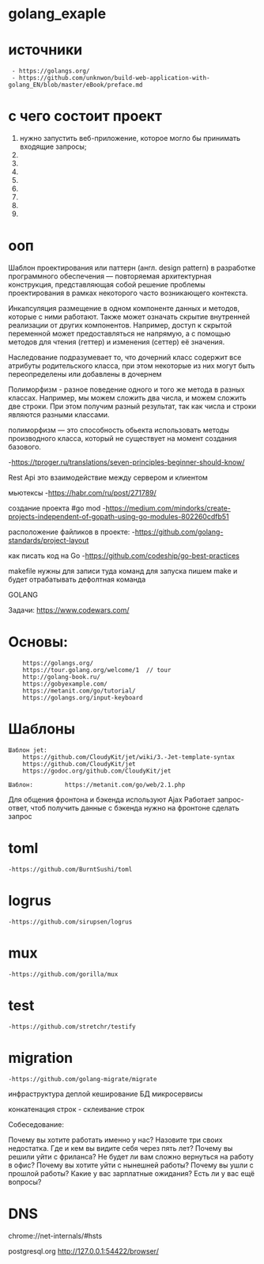 # golang_exaple

# источники
     - https://golangs.org/
     - https://github.com/unknwon/build-web-application-with-golang_EN/blob/master/eBook/preface.md

# с чего состоит проект

1.  нужно запустить веб-приложение, которое могло бы принимать входящие запросы;
2.
3.
4. 
5.
6.
7.
8.
9.

# ооп 

Шаблон проектирования или паттерн (англ. design pattern) в разработке программного обеспечения — повторяемая архитектурная конструкция, представляющая собой решение проблемы проектирования в рамках некоторого часто возникающего контекста.

Инкапсуляция  размещение в одном компоненте данных и методов, которые с ними работают. Также может означать скрытие внутренней реализации от других компонентов. Например, доступ к скрытой переменной может предоставляться не напрямую, а с помощью методов для чтения (геттер) и изменения (сеттер) её значения.

Наследование подразумевает то, что дочерний класс содержит все атрибуты родительского класса, при этом некоторые из них могут быть переопределены или добавлены в дочернем

Полиморфизм - разное поведение одного и того же метода в разных классах. Например, мы можем сложить два числа, и можем сложить две строки. При этом получим разный результат, так как числа и строки являются разными классами.

полиморфизм — это способность обьекта использовать методы производного класса, который не существует на момент создания базового.

-https://tproger.ru/translations/seven-principles-beginner-should-know/

Rest Api это взаимодействие между сервером и клиентом

мьютексы 
-https://habr.com/ru/post/271789/

создание проекта  #go mod
    -https://medium.com/mindorks/create-projects-independent-of-gopath-using-go-modules-802260cdfb51
    
расположение файликов в проекте:
    -https://github.com/golang-standards/project-layout
    
как писать код на Go
    -https://github.com/codeship/go-best-practices

makefile нужны для записи туда команд 
для запуска пишем make и будет отрабатывать дефолтная команда

GOLANG 

Задачи:    https://www.codewars.com/

# Основы:   
        https://golangs.org/
        https://tour.golang.org/welcome/1  // tour
        http://golang-book.ru/
        https://gobyexample.com/
        https://metanit.com/go/tutorial/
        https://golangs.org/input-keyboard

# Шаблоны
    Шаблон jet:         
        https://github.com/CloudyKit/jet/wiki/3.-Jet-template-syntax
        https://github.com/CloudyKit/jet
        https://godoc.org/github.com/CloudyKit/jet

    Шаблон:         https://metanit.com/go/web/2.1.php

Для общения фронтона и бэкенда используют Ajax
Работает запрос-ответ, чтоб получить данные с бэкенда нужно на фронтоне сделать запрос

# toml   
    -https://github.com/BurntSushi/toml
    
# logrus 
    -https://github.com/sirupsen/logrus
    
# mux  
    -https://github.com/gorilla/mux

# test  
    -https://github.com/stretchr/testify

# migration  
    -https://github.com/golang-migrate/migrate


инфраструктура
деплой
кеширование
БД
микросервисы

конкатенация строк - склеивание строк


Собеседование:

Почему вы хотите работать именно у нас?
Назовите три своих недостатка.
Где и кем вы видите себя через пять лет?
Почему вы решили уйти с фриланса? Не будет ли вам сложно вернуться на работу в офис?
Почему вы хотите уйти с нынешней работы? Почему вы ушли с прошлой работы?
Какие у вас зарплатные ожидания?
Есть ли у вас ещё вопросы?


# DNS
chrome://net-internals/#hsts

postgresql.org
http://127.0.0.1:54422/browser/
